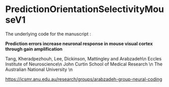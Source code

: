 # PredictionOrientationSelectivityMouseV1

The underlying code for the manuscript : 


**Prediction errors increase neuronal response in mouse visual cortex through gain amplification**


Tang, Kheradpezhouh, Lee, Dickinson, Mattingley and Arabzadeh\n
Eccles Institute of Neuroscience\n
John Curtin School of Medical Research \n
The Australian National University \n

https://jcsmr.anu.edu.au/research/groups/arabzadeh-group-neural-coding

